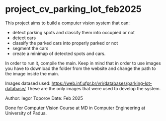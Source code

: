 # project_cv_parking_lot_feb2025

This project aims to build a computer vision system that can:
- detect parking spots and classify them into occupied or not
- detect cars
- classify the parked cars into properly parked or not
- segment the cars
- create a minimap of detected spots and cars.

In order to run it, compile the main. Keep in mind that in order to use images you have to download the folder from the website and change the path to the image inside the main.

Images datased used: https://web.inf.ufpr.br/vri/databases/parking-lot-database/
These are the only images that were used to develop the system.

Author: Iegor Toporov
Date: Feb 2025

Done for Computer Vision Course at MD in Computer Engineering at University of Padua.
